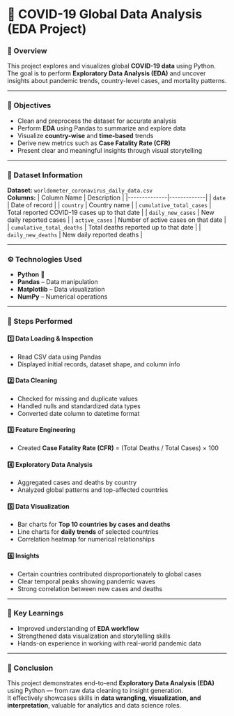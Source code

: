 # 🦠 COVID-19 Global Data Analysis (EDA Project)

### 📘 Overview
This project explores and visualizes global **COVID-19 data** using Python.  
The goal is to perform **Exploratory Data Analysis (EDA)** and uncover insights about pandemic trends, country-level cases, and mortality patterns.

---

### 🎯 Objectives
- Clean and preprocess the dataset for accurate analysis  
- Perform **EDA** using Pandas to summarize and explore data  
- Visualize **country-wise** and **time-based** trends  
- Derive new metrics such as **Case Fatality Rate (CFR)**  
- Present clear and meaningful insights through visual storytelling  

---

### 🧩 Dataset Information
**Dataset:** `worldometer_coronavirus_daily_data.csv`  
**Columns:**
| Column Name | Description |
|--------------|-------------|
| `date` | Date of record |
| `country` | Country name |
| `cumulative_total_cases` | Total reported COVID-19 cases up to that date |
| `daily_new_cases` | New daily reported cases |
| `active_cases` | Number of active cases on that date |
| `cumulative_total_deaths` | Total deaths reported up to that date |
| `daily_new_deaths` | New daily reported deaths |

---

### ⚙️ Technologies Used
- **Python** 🐍  
- **Pandas** – Data manipulation  
- **Matplotlib** – Data visualization  
- **NumPy** – Numerical operations  

---

### 🧼 Steps Performed

#### 1️⃣ Data Loading & Inspection
- Read CSV data using Pandas  
- Displayed initial records, dataset shape, and column info  

#### 2️⃣ Data Cleaning
- Checked for missing and duplicate values  
- Handled nulls and standardized data types  
- Converted date column to datetime format  

#### 3️⃣ Feature Engineering
- Created **Case Fatality Rate (CFR)** = (Total Deaths / Total Cases) × 100  

#### 4️⃣ Exploratory Data Analysis
- Aggregated cases and deaths by country  
- Analyzed global patterns and top-affected countries  

#### 5️⃣ Data Visualization
- Bar charts for **Top 10 countries by cases and deaths**  
- Line charts for **daily trends** of selected countries  
- Correlation heatmap for numerical relationships  

#### 6️⃣ Insights
- Certain countries contributed disproportionately to global cases  
- Clear temporal peaks showing pandemic waves  
- Strong correlation between new cases and deaths  

---

### 🧠 Key Learnings
- Improved understanding of **EDA workflow**  
- Strengthened data visualization and storytelling skills  
- Hands-on experience in working with real-world pandemic data  

---

### 🧾 Conclusion
This project demonstrates end-to-end **Exploratory Data Analysis (EDA)** using Python — from raw data cleaning to insight generation.  
It effectively showcases skills in **data wrangling, visualization, and interpretation**, valuable for analytics and data science roles.


